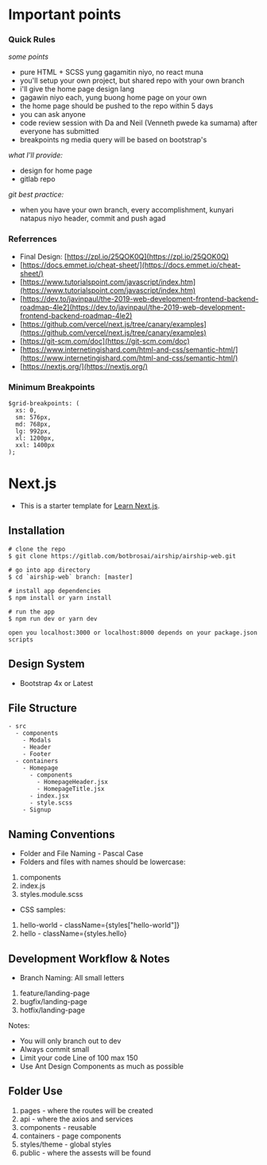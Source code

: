 # Important points

### Quick Rules

_some points_

- pure HTML + SCSS yung gagamitin niyo, no react muna
- you'll setup your own project, but shared repo with your own branch
- i'll give the home page design lang
- gagawin niyo each, yung buong home page on your own
- the home page should be pushed to the repo within 5 days
- you can ask anyone
- code review session with Da and Neil (Venneth pwede ka sumama) after everyone has submitted
- breakpoints ng media query will be based on bootstrap's

_what I'll provide:_

- design for home page
- gitlab repo

_git best practice:_

- when you have your own branch, every accomplishment, kunyari natapus niyo header, commit and push agad

### Referrences

- Final Design: [https://zpl.io/25QOK0Q](https://zpl.io/25QOK0Q)
- [https://docs.emmet.io/cheat-sheet/](https://docs.emmet.io/cheat-sheet/)
- [https://www.tutorialspoint.com/javascript/index.htm](https://www.tutorialspoint.com/javascript/index.htm)
- [https://dev.to/javinpaul/the-2019-web-development-frontend-backend-roadmap-4le2](https://dev.to/javinpaul/the-2019-web-development-frontend-backend-roadmap-4le2)
- [https://github.com/vercel/next.js/tree/canary/examples](https://github.com/vercel/next.js/tree/canary/examples)
- [https://git-scm.com/doc](https://git-scm.com/doc)
- [https://www.internetingishard.com/html-and-css/semantic-html/](https://www.internetingishard.com/html-and-css/semantic-html/)
- [https://nextjs.org/](https://nextjs.org/)

### Minimum Breakpoints

```
$grid-breakpoints: (
  xs: 0,
  sm: 576px,
  md: 768px,
  lg: 992px,
  xl: 1200px,
  xxl: 1400px
);
```

# Next.js

- This is a starter template for [Learn Next.js](https://nextjs.org/learn).

## Installation

```
# clone the repo
$ git clone https://gitlab.com/botbrosai/airship/airship-web.git

# go into app directory
$ cd `airship-web` branch: [master]

# install app dependencies
$ npm install or yarn install

# run the app
$ npm run dev or yarn dev

open you localhost:3000 or localhost:8000 depends on your package.json scripts
```

## Design System

- Bootstrap 4x or Latest

## File Structure

```
- src
  - components
    - Modals
    - Header
    - Footer
  - containers
    - Homepage
      - components
        - HomepageHeader.jsx
        - HomepageTitle.jsx
      - index.jsx
      - style.scss
    - Signup
```

## Naming Conventions

- Folder and File Naming - Pascal Case
- Folders and files with names should be lowercase:

1. components
2. index.js
3. styles.module.scss

- CSS samples:

1. hello-world - className={styles["hello-world"]}
2. hello - className={styles.hello}

## Development Workflow & Notes

- Branch Naming: All small letters

1. feature/landing-page
2. bugfix/landing-page
3. hotfix/landing-page

Notes:

- You will only branch out to dev
- Always commit small
- Limit your code Line of 100 max 150
- Use Ant Design Components as much as possible

## Folder Use

1. pages - where the routes will be created
2. api - where the axios and services
3. components - reusable
4. containers - page components
5. styles/theme - global styles
6. public - where the assests will be found
